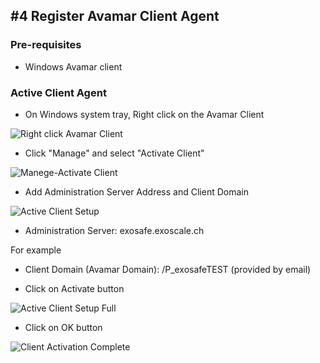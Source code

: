 ## #4 Register Avamar Client Agent

### Pre-requisites 

 - Windows Avamar client


### Active Client Agent

* On Windows system tray, Right click on the Avamar Client

![Right click Avamar Client](/static/images/kb/RegisterClientAgent1.png)


* Click "Manage" and select "Activate Client"

![Manege-Activate Client](/static/images/kb/RegisterClientAgent2.png)


* Add Administration Server Address and Client Domain

![Active Client Setup](/static/images/kb/RegisterClientAgent3.png)


* Administration Server: exosafe.exoscale.ch

For example 
 
* Client Domain (Avamar Domain): /P_exosafeTEST (provided by email)

* Click on Activate button

![Active Client Setup Full](/static/images/kb/RegisterClientAgent4.png)


* Click on OK button

![Client Activation Complete](/static/images/kb/RegisterClientAgent5.png)












